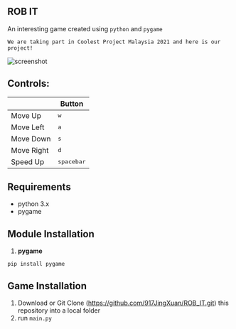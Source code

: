 ## ROB IT 
An interesting game created using `python` and `pygame`

```
We are taking part in Coolest Project Malaysia 2021 and here is our project!
```
![screenshot](https://github.com/917JingXuan/ROB_IT/blob/main/Assets/menu.jpg)

## Controls: 

|              | Button              |
|--------------|---------------------|
| Move Up      | <kbd>w</kbd>        |
| Move Left    | <kbd>a</kbd>        |
| Move Down    | <kbd>s</kbd>        |
| Move Right   | <kbd>d</kbd>        |
| Speed Up     | <kbd>spacebar</kbd> |

## Requirements
* python 3.x
* pygame

## Module Installation
1. **pygame**
```
pip install pygame
```

## Game Installation 
1. Download or Git Clone (https://github.com/917JingXuan/ROB_IT.git) this repository into a local folder
2. run `main.py`